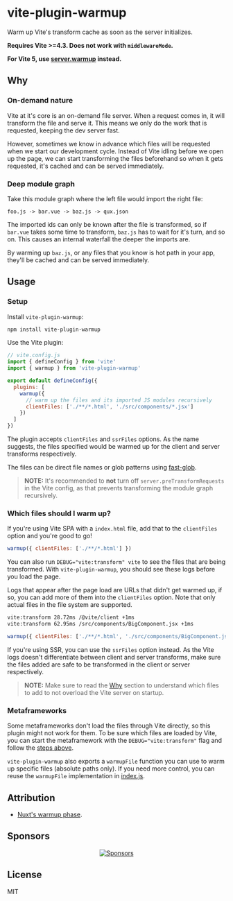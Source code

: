 # vite-plugin-warmup

Warm up Vite's transform cache as soon as the server initializes.

**Requires Vite >=4.3. Does not work with `middlewareMode`.**

**For Vite 5, use [server.warmup](https://vitejs.dev/guide/performance.html#warm-up-frequently-used-files) instead.**

## Why

### On-demand nature

Vite at it's core is an on-demand file server. When a request comes in, it will transform the file and serve it. This means we only do the work that is requested, keeping the dev server fast.

However, sometimes we know in advance which files will be requested when we start our development cycle. Instead of Vite idling before we open up the page, we can start transforming the files beforehand so when it gets requested, it's cached and can be served immediately.

### Deep module graph

Take this module graph where the left file would import the right file:

```
foo.js -> bar.vue -> baz.js -> qux.json
```

The imported ids can only be known after the file is transformed, so if `bar.vue` takes some time to transform, `baz.js` has to wait for it's turn, and so on. This causes an internal waterfall the deeper the imports are.

By warming up `baz.js`, or any files that you know is hot path in your app, they'll be cached and can be served immediately.

## Usage

### Setup

Install `vite-plugin-warmup`:

```bash
npm install vite-plugin-warmup
```

Use the Vite plugin:

```js
// vite.config.js
import { defineConfig } from 'vite'
import { warmup } from 'vite-plugin-warmup'

export default defineConfig({
  plugins: [
    warmup({
      // warm up the files and its imported JS modules recursively
      clientFiles: ['./**/*.html', './src/components/*.jsx']
    })
  ]
})
```

The plugin accepts `clientFiles` and `ssrFiles` options. As the name suggests, the files specified would be warmed up for the client and server transforms respectively.

The files can be direct file names or glob patterns using [fast-glob](https://github.com/mrmlnc/fast-glob).

> **NOTE:** It's recommended to **not** turn off `server.preTransformRequests` in the Vite config, as that prevents transforming the module graph recursively.

### Which files should I warm up?

If you're using Vite SPA with a `index.html` file, add that to the `clientFiles` option and you're good to go!

```js
warmup({ clientFiles: ['./**/*.html'] })
```

You can also run `DEBUG="vite:transform" vite` to see the files that are being transformed. With `vite-plugin-warmup`, you should see these logs before you load the page.

Logs that appear after the page load are URLs that didn't get warmed up, if so, you can add more of them into the `clientFiles` option. Note that only actual files in the file system are supported.

```bash
vite:transform 28.72ms /@vite/client +1ms
vite:transform 62.95ms /src/components/BigComponent.jsx +1ms
```

```js
warmup({ clientFiles: ['./**/*.html', './src/components/BigComponent.jsx'] })
```

If you're using SSR, you can use the `ssrFiles` option instead. As the Vite logs doesn't differentiate between client and server transforms, make sure the files added are safe to be transformed in the client or server respectively.

> **NOTE:** Make sure to read the [Why](#why) section to understand which files to add to not overload the Vite server on startup.

### Metaframeworks

Some metaframeworks don't load the files through Vite directly, so this plugin might not work for them. To be sure which files are loaded by Vite, you can start the metaframework with the `DEBUG="vite:transform"` flag and follow the [steps above](#which-files-should-i-warm-up).

`vite-plugin-warmup` also exports a `warmupFile` function you can use to warm up specific files (absolute paths only). If you need more control, you can reuse the `warmupFile` implementation in [index.js](./index.js).

## Attribution

- [Nuxt's warmup phase](https://github.com/nuxt/nuxt/blob/826c05415400e899779f61e2e20e757786baa200/packages/vite/src/utils/warmup.ts).

## Sponsors

<p align="center">
  <a href="https://bjornlu.com/sponsors.svg">
    <img src="https://bjornlu.com/sponsors.svg" alt="Sponsors" />
  </a>
</p>

## License

MIT
